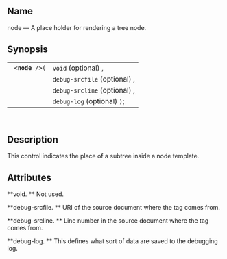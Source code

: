 <div>

<div>

</div>

<div>

## Name

node — A place holder for rendering a tree node.

</div>

<div>

## Synopsis

<div>

|                      |                              |
|----------------------|------------------------------|
| ` <`**`node`**` />(` | `void` (optional) ,          |
|                      | `debug-srcfile` (optional) , |
|                      | `debug-srcline` (optional) , |
|                      | `debug-log` (optional) `)`;  |

<div>

 

</div>

</div>

</div>

<div>

## Description

This control indicates the place of a subtree inside a node template.

</div>

<div>

## Attributes

**void. ** Not used.

**debug-srcfile. ** URI of the source document where the tag comes from.

**debug-srcline. ** Line number in the source document where the tag
comes from.

**debug-log. ** This defines what sort of data are saved to the
debugging log.

</div>

</div>
